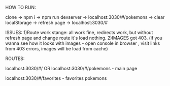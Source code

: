 HOW TO RUN: 

clone -> npm i -> npm run devserver -> localhost:3030/#/pokemons -> clear localStorage -> refresh page -> localhost:3030/#

ISSUES: 
1)Route work stange: all work fine, redirects work, but without refresh page and change route it`s load nothing.
2)IMAGES got 403. (if you wanna see how it looks with images - open console in browser , visit links from 403 errors, images will be load from cache)


ROUTES:

localhost:3030/#/ OR localhost:3030/#/pokemons - main page

localhost:3030/#/favorites - favorites pokemons

